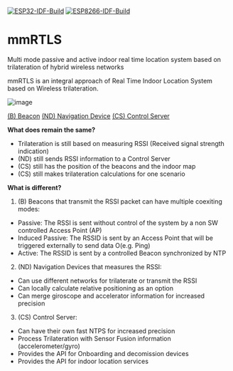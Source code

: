 [![ESP32-IDF-Build](https://github.com/mlorenzati/mmRTLS/actions/workflows/esp32.yml/badge.svg)](https://github.com/mlorenzati/mmRTLS/actions/workflows/esp32.yml)
[![ESP8266-IDF-Build](https://github.com/mlorenzati/mmRTLS/actions/workflows/esp8266.yml/badge.svg)](https://github.com/mlorenzati/mmRTLS/actions/workflows/esp8266.yml)


# mmRTLS
Multi mode passive and active indoor real time location system based on trilateration of hybrid wireless networks

mmRTLS is an integral approach of Real Time Indoor Location System based on Wireless trilateration.

![image](https://user-images.githubusercontent.com/5400635/113937080-069e6380-97cf-11eb-8a80-da97398b160c.png)

[(B) Beacon](beacon/README.md)
[(ND) Navigation Device](navDev/README.md)
[(CS) Control Server](ctrlSrv/README.md)

**What does remain the same?** 
- Trilateration is still based on measuring RSSI (Received signal strength indication)
- (ND) still sends RSSI information to a Control Server
- (CS) still has the position of the beacons and the indoor map
- (CS) still makes trilateration calculations for one scenario

**What is different?**
1. (B) Beacons that transmit the RSSI packet can have multiple coexiting modes:
- Passive: The RSSI is sent without control of the system by a non SW controlled Access Point (AP)
- Induced Passive: The RSSID is sent by an Access Point that will be triggered externally to send data O(e.g. Ping)
- Active: The RSSID is sent by a controlled Beacon synchronized by NTP

2. (ND) Navigation Devices that measures the RSSI:
- Can use different networks for trilaterate or transmit the RSSI
- Can locally calculate relative positioning as an option
- Can merge giroscope and accelerator information for increased precision

3. (CS) Control Server:
- Can have their own fast NTPS for increased precision
- Process Trilateration with Sensor Fusion information (accelerometer/gyro)
- Provides the API for Onboarding and decomission devices 
- Provides the API for indoor location services

